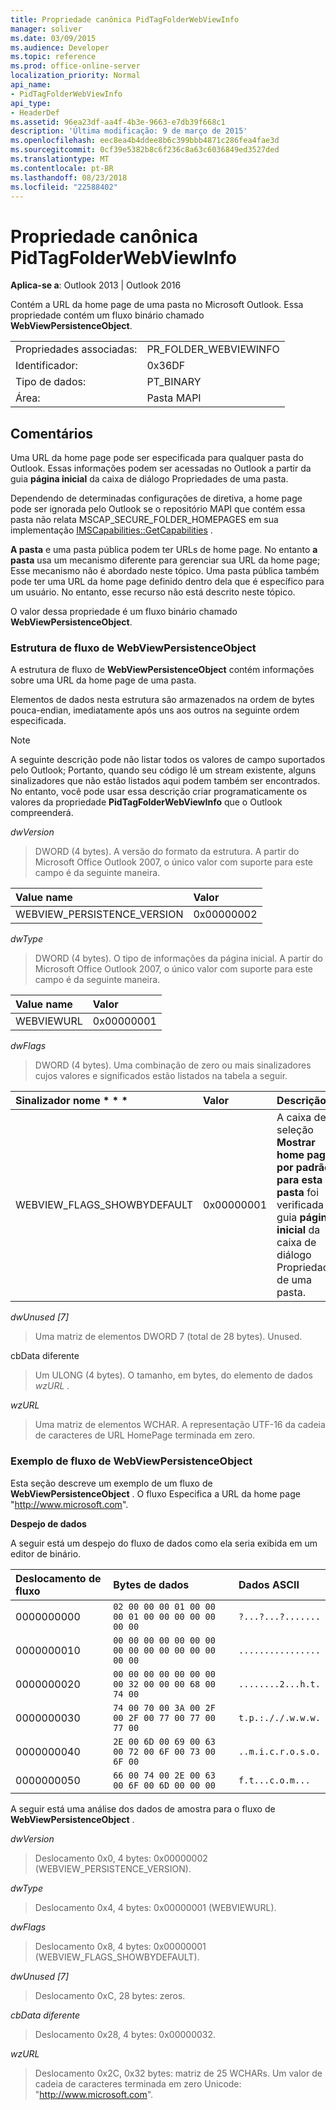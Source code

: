 ```yaml
---
title: Propriedade canônica PidTagFolderWebViewInfo
manager: soliver
ms.date: 03/09/2015
ms.audience: Developer
ms.topic: reference
ms.prod: office-online-server
localization_priority: Normal
api_name:
- PidTagFolderWebViewInfo
api_type:
- HeaderDef
ms.assetid: 96ea23df-aa4f-4b3e-9663-e7db39f668c1
description: 'Última modificação: 9 de março de 2015'
ms.openlocfilehash: eec8ea4b4ddee8b6c399bbb4871c286fea4fae3d
ms.sourcegitcommit: 0cf39e5382b8c6f236c8a63c6036849ed3527ded
ms.translationtype: MT
ms.contentlocale: pt-BR
ms.lasthandoff: 08/23/2018
ms.locfileid: "22588402"
---
```

# <a name="pidtagfolderwebviewinfo-cannonical-property"></a>Propriedade canônica PidTagFolderWebViewInfo

  
  
**Aplica-se a**: Outlook 2013 | Outlook 2016 
  
Contém a URL da home page de uma pasta no Microsoft Outlook. Essa propriedade contém um fluxo binário chamado **WebViewPersistenceObject**.
  
|||
|:-----|:-----|
|Propriedades associadas:  <br/> |PR_FOLDER_WEBVIEWINFO  <br/> |
|Identificador:  <br/> |0x36DF  <br/> |
|Tipo de dados:  <br/> |PT_BINARY  <br/> |
|Área:  <br/> |Pasta MAPI  <br/> |
   
## <a name="remarks"></a>Comentários

Uma URL da home page pode ser especificada para qualquer pasta do Outlook. Essas informações podem ser acessadas no Outlook a partir da guia **página inicial** da caixa de diálogo Propriedades de uma pasta. 
  
Dependendo de determinadas configurações de diretiva, a home page pode ser ignorada pelo Outlook se o repositório MAPI que contém essa pasta não relata MSCAP_SECURE_FOLDER_HOMEPAGES em sua implementação [IMSCapabilities::GetCapabilities](pidtagfolderwebviewinfo-cannonical-property.md) . 
  
**A pasta** e uma pasta pública podem ter URLs de home page. No entanto **a pasta** usa um mecanismo diferente para gerenciar sua URL da home page; Esse mecanismo não é abordado neste tópico. Uma pasta pública também pode ter uma URL da home page definido dentro dela que é específico para um usuário. No entanto, esse recurso não está descrito neste tópico. 
  
O valor dessa propriedade é um fluxo binário chamado **WebViewPersistenceObject**.
  
### <a name="webviewpersistenceobject-stream-structure"></a>Estrutura de fluxo de WebViewPersistenceObject

A estrutura de fluxo de **WebViewPersistenceObject** contém informações sobre uma URL da home page de uma pasta. 
  
Elementos de dados nesta estrutura são armazenados na ordem de bytes pouca-endian, imediatamente após uns aos outros na seguinte ordem especificada. 
  
> [!NOTE]
> A seguinte descrição pode não listar todos os valores de campo suportados pelo Outlook; Portanto, quando seu código lê um stream existente, alguns sinalizadores que não estão listados aqui podem também ser encontrados. No entanto, você pode usar essa descrição criar programaticamente os valores da propriedade **PidTagFolderWebViewInfo** que o Outlook compreenderá. 
  
 _dwVersion_
  
> DWORD (4 bytes). A versão do formato da estrutura. A partir do Microsoft Office Outlook 2007, o único valor com suporte para este campo é da seguinte maneira.
    
|**Value name**|**Valor**|
|:-----|:-----|
|WEBVIEW_PERSISTENCE_VERSION  <br/> |0x00000002  <br/> |
   
 _dwType_
  
> DWORD (4 bytes). O tipo de informações da página inicial. A partir do Microsoft Office Outlook 2007, o único valor com suporte para este campo é da seguinte maneira.
    
|**Value name**|**Valor**|
|:-----|:-----|
|WEBVIEWURL  <br/> |0x00000001  <br/> |
   
 _dwFlags_
  
> DWORD (4 bytes). Uma combinação de zero ou mais sinalizadores cujos valores e significados estão listados na tabela a seguir.
    
|Sinalizador nome * * *|****Valor****|****Descrição****|
|:-----|:-----|:-----|
|WEBVIEW_FLAGS_SHOWBYDEFAULT  <br/> |0x00000001  <br/> |A caixa de seleção **Mostrar home page por padrão para esta pasta** foi verificada na guia **página inicial** da caixa de diálogo Propriedades de uma pasta.  <br/> |
   
 _dwUnused [7]_
  
> Uma matriz de elementos DWORD 7 (total de 28 bytes). Unused.
    
cbData diferente
  
> Um ULONG (4 bytes). O tamanho, em bytes, do elemento de dados _wzURL_ . 
    
 _wzURL_
  
> Uma matriz de elementos WCHAR. A representação UTF-16 da cadeia de caracteres de URL HomePage terminada em zero.
    
### <a name="webviewpersistenceobject-stream-sample"></a>Exemplo de fluxo de WebViewPersistenceObject

Esta seção descreve um exemplo de um fluxo de **WebViewPersistenceObject** . O fluxo Especifica a URL da home page "http://www.microsoft.com". 
  
 **Despejo de dados**
  
A seguir está um despejo do fluxo de dados como ela seria exibida em um editor de binário.
  
|**Deslocamento de fluxo**|**Bytes de dados**|**Dados ASCII**|
|:-----|:-----|:-----|
|0000000000  <br/> | `02 00 00 00 01 00 00 00 01 00 00 00 00 00 00 00` <br/> | `?...?...?.......` <br/> |
|0000000010  <br/> | `00 00 00 00 00 00 00 00 00 00 00 00 00 00 00 00` <br/> | `................` <br/> |
|0000000020  <br/> | `00 00 00 00 00 00 00 00 32 00 00 00 68 00 74 00` <br/> | `........2...h.t.` <br/> |
|0000000030  <br/> | `74 00 70 00 3A 00 2F 00 2F 00 77 00 77 00 77 00` <br/> | `t.p.:././.w.w.w.` <br/> |
|0000000040  <br/> | `2E 00 6D 00 69 00 63 00 72 00 6F 00 73 00 6F 00` <br/> | `..m.i.c.r.o.s.o.` <br/> |
|0000000050  <br/> | `66 00 74 00 2E 00 63 00 6F 00 6D 00 00 00` <br/> | `f.t...c.o.m...` <br/> |
   
A seguir está uma análise dos dados de amostra para o fluxo de **WebViewPersistenceObject** . 
  
 _dwVersion_
  
> Deslocamento 0x0, 4 bytes: 0x00000002 (WEBVIEW_PERSISTENCE_VERSION).
    
 _dwType_
  
> Deslocamento 0x4, 4 bytes: 0x00000001 (WEBVIEWURL).
    
 _dwFlags_
  
> Deslocamento 0x8, 4 bytes: 0x00000001 (WEBVIEW_FLAGS_SHOWBYDEFAULT).
    
 _dwUnused [7]_
  
> Deslocamento 0xC, 28 bytes: zeros.
    
 _cbData diferente_
  
> Deslocamento 0x28, 4 bytes: 0x00000032.
    
 _wzURL_
  
> Deslocamento 0x2C, 0x32 bytes: matriz de 25 WCHARs. Um valor de cadeia de caracteres terminada em zero Unicode: "http://www.microsoft.com".
    


